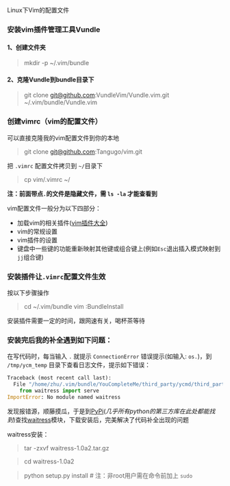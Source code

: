 Linux下Vim的配置文件

### 安装vim插件管理工具Vundle

#### 1、创建文件夹 
> mkdir -p ~/.vim/bundle

#### 2、克隆Vundle到bundle目录下 
> git clone git@github.com:VundleVim/Vundle.vim.git ~/.vim/bundle/Vundle.vim


### 创建vimrc（vim的配置文件）
可以直接克隆我的vim配置文件到你的本地
> git clone git@github.com:Tangugo/vim.git

把 `.vimrc` 配置文件拷贝到 `~/`目录下
> cp vim/.vimrc ~/

**注：前面带点`.`的文件是隐藏文件，需 `ls -la` 才能查看到**

vim配置文件一般分为以下四部分：

- 加载vim的相关插件([vim插件大全](http://vim-scripts.org/vim/scripts.html))
- vim的常规设置
- vim插件的设置
- 键盘中一些键的功能重新映射其他键或组合键上(例如`Esc`退出插入模式映射到`jj`组合键)

### 安装插件让`.vimrc`配置文件生效
按以下步骤操作

> cd ~/.vim/bundle
> vim
> :BundleInstall

安装插件需要一定的时间，跟网速有关，喝杯茶等待

### 安装完后我的补全遇到如下问题：
在写代码时，每当输入 `.` 就提示 `ConnectionError` 错误提示(如输入: `os.`)，到 `/tmp/ycm_temp` 目录下查看日志文件，提示如下错误：

``` python
Traceback (most recent call last):
  File "/home/zhu/.vim/bundle/YouCompleteMe/third_party/ycmd/third_party/JediHTTP/jedihttp.py", line 23, in <module>
    from waitress import serve
ImportError: No module named waitress

```
发现报错源，顺藤摸瓜，于是到[PyPi](https://pypi.python.org/pypi)(*几乎所有python的第三方库在此处都能找到*)查找[waitress](https://pypi.python.org/pypi/waitress/1.0a2)模块，下载安装后，完美解决了代码补全出现的问题

waitress安装：
> tar -zxvf waitress-1.0a2.tar.gz

> cd waitress-1.0a2

> python setup.py install    # 注：非root用户需在命令前加上 `sudo`
